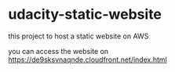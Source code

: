 # udacity-static-website
this project to host a static website on AWS

you can access the website on https://de9sksvnaqnde.cloudfront.net/index.html
